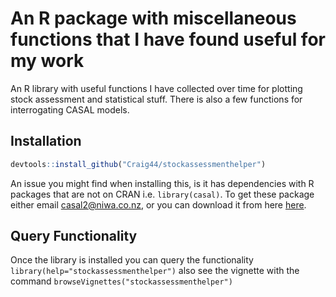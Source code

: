 # An R package with miscellaneous functions that I have found useful for my work
An R library with useful functions I have collected over time for plotting stock assessment and statistical stuff.
There is also a few functions for interrogating CASAL models.

## Installation
```r
devtools::install_github("Craig44/stockassessmenthelper")
```
An issue you might find when installing this, is it has dependencies with R packages that are not on CRAN i.e. `library(casal)`. To get these package either email casal2@niwa.co.nz, or you can download it from here [here](https://casal2.github.io/casal/).

## Query Functionality
Once the library is installed you can query the functionality `library(help="stockassessmenthelper")` also see the vignette with the command `browseVignettes("stockassessmenthelper")`
